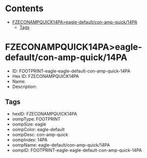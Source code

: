 



Contents
========

* [FZECONAMPQUICK14PA>eagle-default/con-amp-quick/14PA](#fzeconampquick14paeagle-defaultcon-amp-quick14pa)
	* [Tags](#tags)

# FZECONAMPQUICK14PA>eagle-default/con-amp-quick/14PA

- ID: FOOTPRINT-eagle-eagle-default-con-amp-quick-14PA
- Hex ID: FZECONAMPQUICK14PA
- Name: 
- Description: 

## Tags

- hexID: FZECONAMPQUICK14PA
- oompType: FOOTPRINT
- oompSize: eagle
- oompColor: eagle-default
- oompDesc: con-amp-quick
- oompIndex: 14PA
- oompName: eagle-default/con-amp-quick/14PA
- oompID: FOOTPRINT-eagle-eagle-default-con-amp-quick-14PA
